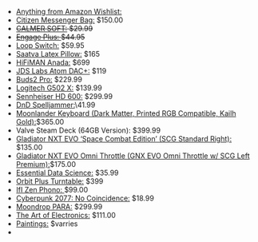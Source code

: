 - [Anything from Amazon Wishlist:](https://www.amazon.com/hz/wishlist/ls/1QUP5SL57X7DR?ref_=wl_share)
- [Citizen Messenger Bag:](https://chromeindustries.com/products/citizen-messenger-bag) \$150.00
- ~~[CALMER SOFT:](  https://www.flareaudio.com/en-us/products/calmer-soft?variant=40155456667751) \$29.99~~
- ~~[Engage Plus:  ](https://us.loopearplugs.com/products/engage-plus?variant=43838787813609&quiz-kit-id=11601&quiz-kit-api-call-url=https://api.quizkitapp.com/api/v1/quizzes/yWREBMdA0/add-to-cart )\$44.95~~
- [Loop Switch:](https://us.loopearplugs.com/products/switch?variant=45556674494697) \$59.95
- [Saatva Latex Pillow:](https://www.saatva.com/bedding/the-saatva-pillow?coupon=ktznlumbzxwrfktr) \$165
- [HiFiMAN Anada:]( https://www.headphones.com/collections/open-back/products/hifiman-ananda) \$699
- [JDS Labs Atom DAC+:](https://jdslabs.com/product/atom-dac-plus/) \$119 
- [Buds2 Pro:](https://www.bestbuy.com/site/samsung-galaxy-buds2-pro-true-wireless-earbud-headphones-bora-purple/6510541.p?skuId=6510541#anchor=productVariations) \$229.99 
- [Logitech G502 X:](https://www.bestbuy.com/site/logitech-g502-x-lightspeed-wireless-gaming-mouse-with-hero-25k-sensor-black/6512120.p?skuId=6512120) \$139.99 
- [Sennheiser HD 600:](https://www.amazon.com/dp/B00004SY4H/?psc=1) \$299.99
- [DnD Spelljammer:](https://www.amazon.com/dp/0786968168/?psc=1 )\41.99
- [Moonlander Keyboard (Dark Matter, Printed RGB Compatible, Kailh Gold):]( https://www.zsa.io/moonlander/buy )\$365.00 
- Valve Steam Deck (64GB Version): \$399.99 
- [Gladiator NXT EVO ‘Space Combat Edition’ (SCG Standard Right):](https://vkbcontrollers.com/?product=gladiator-evo-space-combat-edition) \$135.00 
- [Gladiator NXT EVO Omni Throttle (GNX EVO Omni Throttle w/ SCG Left Premium):]( https://vkbcontrollers.com/?product=gladiator-evo-omni-throttle )\$175.00
- [Essential Data Science:](https://www.amazon.com/Essential-Math-Data-Science-Fundamental/dp/1098102932/ref=zg_bs_13899_sccl_3/131-7746634-6821323?psc=1) \$35.99
- [Orbit Plus Turntable:](https://uturnaudio.com/products/orbit-plus-turntable) \$399
- [IfI Zen Phono: ](https://www.walmart.com/ip/iFi-Audio-ZEN-Air-Phono-External-Turntable-Phono-Preamplifier/1650287166?irgwc=1&sourceid=imp_12PXrFzRcxyPUE3w6208pQrzUkF1ReXnNSAVSY0&veh=aff&wmlspartner=imp_1943169&clickid=12PXrFzRcxyPUE3w6208pQrzUkF1ReXnNSAVSY0&sharedid=whathifi-us&affiliates_ad_id=568844&campaign_id=9383) \$99.00
- [Cyberpunk 2077: No Coincidence:]( https://www.hachettebookgroup.com/titles/rafal-kosik/cyberpunk-2077-no-coincidence/9780759555952/?lens=orbit) \$18.99
- [Moondrop PARA:](https://shenzhenaudio.com/products/moondrop-para-full-size-planar-headphone) $299.99
- [The Art of Electronics:](https://www.amazon.com/The-Art-Electronics-Paul-Horowitz/dp/0521809266?&linkCode=wey&tag=maggicom0e-20) $111.00
- [Paintings:](https://www.inprnt.com/gallery/anatofinnstark/) $varries
- 


